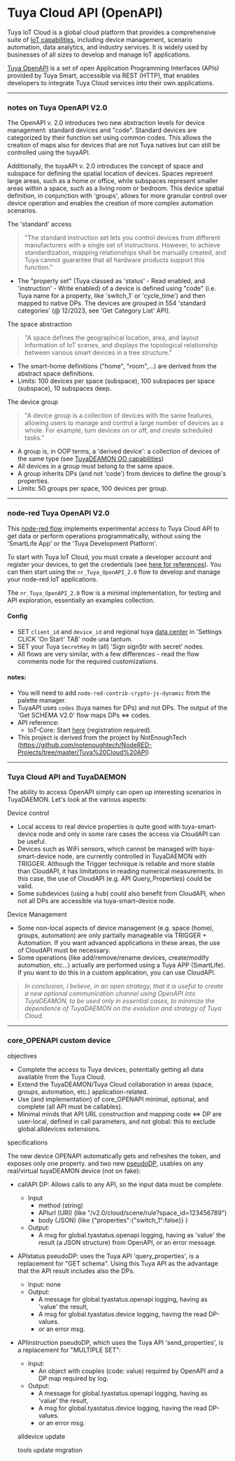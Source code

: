 # Tuya Cloud API (OpenAPI)

Tuya IoT Cloud is a global cloud platform that provides a comprehensive suite of [IoT capabilities](https://www.tuya.com/), including device management, scenario automation, data analytics, and industry services. It is widely used by businesses of all sizes to develop and manage IoT applications.

[Tuya OpenAPI](https://developer.tuya.com/en/docs/cloud) is a set of open Application Programming Interfaces (APIs) provided by Tuya Smart, accessible via REST (HTTP),  that enables developers to integrate Tuya Cloud services into their own applications. 

---
### notes on Tuya OpenAPI V2.0

The OpenAPI v. 2.0 introduces two new abstraction levels for device management: standard devices and "code". Standard devices are categorized by their function set using common codes. This allows the creation of maps also for devices that are not Tuya natives but can still be controlled using the tuyaAPI. 

Additionally, the tuyaAPI v. 2.0 introduces the concept of space and subspace for defining the spatial location of devices. Spaces represent large areas, such as a home or office, while subspaces represent smaller areas within a space, such as a living room or bedroom. This device spatial definition, in conjunction with 'groups', allows for more granular control over device operation and enables the creation of more complex automation scenarios.

The 'standard' access
> "The standard instruction set lets you control devices from different manufacturers with a single set of instructions. However, to achieve standardization, mapping relationships shall be manually created, and Tuya cannot guarantee that all hardware products support this function."

- The "property set" (Tuya classed as 'status' - Read enabled, and 'instruction' - Write enabled) of a device is defined using "code" (i.e. Tuya name for a property, like 'switch_1' or 'cycle_time') and then mapped to native DPs. The devices are grouped in 554 'standard categories' (@ 12/2023, see 'Get Category List' API).

The space abstraction
> "A space defines the geographical location, area, and layout information of IoT scenes, and displays the topological relationship between various smart devices in a tree structure."

- The smart-home definitions ("home", "room",...) are derived from the abstract space definitions.
- Limits: 100 devices per space (subspace), 100 subspaces per space (subspace), 10 subspaces deep. 

The device group
> "A device group is a collection of devices with the same features, allowing users to manage and control a large number of devices as a whole. For example, turn devices on or off, and create scheduled tasks."

- A group is, in OOP terms, a 'derived device': a collection of devices of the same type (see    [TuyaDEAMON OO capabilities](https://github.com/msillano/tuyaDAEMON/wiki/20.-ver.-2.0--milestones#oo-devices))
- All devices in a group must belong to the same space.
- A group inherits DPs (and not 'code') from devices to define the group's properties. 
- Limits: 50  groups per space, 100 devices per group.
  
---
### node-red Tuya OpenAPI V2.0

This [node-red flow](https://github.com/msillano/tuyaDAEMON/blob/main/Tuya_cloud_API/nr-OpenAPI20.json.zip) implements experimental access to Tuya Cloud API to get data or perform operations programmatically, without using  the 'SmartLife App' or the 'Tuya Development Platform'.

To start with Tuya IoT Cloud, you must create a developer account and register your devices, to get the credentials (see [here for references](https://github.com/msillano/tuyaDAEMON/wiki/50.-Howto:-add-a-new-device-to-tuyaDAEMON#1-preconditions)). You can then start using the `nr_Tuya_OpenAPI_2.0` flow to develop and manage your node-red IoT applications.

The `nr_Tuya_OpenAPI_2.0` flow is a minimal implementation, for testing and API exploration, essentially an examples collection.

#### Config

- SET `client_id` and `device_id` and regional tuya [data center](https://github.com/tuya/tuya-home-assistant/blob/main/docs/regions_dataCenters.md) in  'Settings CLICK 'On Start' TAB' node una tantum. 
- SET your Tuya `SecretKey` in (all) 'Sign signStr with secret' nodes.
- All flows are very similar, with a few differences - read the flow comments node for the required customizations.

#### notes:
 - You will need to add `node-red-contrib-crypto-js-dynamic` from the palette manager.
 - TuyaAPI uses `codes` (tuya names for DPs) and not DPs. The output of the 'Get SCHEMA V2.0' flow maps DPs <=> codes.
 - API reference:
     - IoT-Core: Start [here](https://developer.tuya.com/en/docs/cloud) (registration required). 
 - This project is derived from the project by NotEnoughTech (https://github.com/notenoughtech/NodeRED-Projects/tree/master/Tuya%20Cloud%20API)

---
### Tuya Cloud API and TuyaDAEMON

The ability to access OpenAPI simply can open up interesting scenarios in TuyaDAEMON. Let's look at the various aspects:

Device control
- Local access to real device properties is quite good with tuya-smart-device node and only in some rare cases the access via CloudAPI can be useful.
- Devices such as WiFi sensors, which cannot be managed with tuya-smart-device node, are currently controlled in TuyaDAEMON with TRIGGER. Although the Trigger technique is reliable and more stable than CloudAPI, it has limitations in reading numerical measurements. In this case, the use of CloudAPI (e.g. API Query_Properties) could be valid.
- Some subdevices (using a hub) could also benefit from CloudAPI, when not all DPs are accessible via tuya-smart-device node.
  
Device Management
- Some non-local aspects of device management (e.g. space (home), groups, automation) are only partially manageable via TRIGGER + Automation. If you want advanced applications in these areas, the use of CloudAPI must be necessary.
- Some operations (like add/remove/rename devices, create/modify automation, etc...) actually are performed using a Tuya APP (SmartLife). If you want to do this in a custom application, you can use CloudAPI.

> _In conclusion, I believe, in an open strategy, that it is useful to create a new optional communication channel using OpenAPI into TuyaDEAMON, to be used only in essential cases, to minimize the dependence of TuyaDAEMON on the evolution and strategy of Tuya Cloud._

---
### core_OPENAPI custom device
objectives
- Complete the access to Tuya devices, potentially getting all data available from the Tuya Cloud. 
- Extend the TuyaDEAMON/Tuya Cloud collaboration in areas (space, groups, automation, etc.) application-related.
- Use (and implementation) of core_OPENAPI minimal, optional, and complete (all API must be callables).
- Minimal minds that API URL construction and  mapping code <=> DP are user-local, defined in call parameters, and not global: this to exclude global.alldevices extensions. 
  
specifications

   The new device OPENAPI automatically gets and refreshes the token, and exposes only one property. and two new [pseudoDP](https://github.com/msillano/tuyaDAEMON/wiki/20.-ver.-2.0--milestones#pseudodp),  usables on any real/virtual tuyaDEAMON device (not on fake):

- callAPI DP:   Allows calls to any API, so the input data must be complete.
     - Input
         - method (string)
         - APIurl (URI) (like "/v2.0/cloud/scene/rule?space_id=123456789")
         - body (JSON)  (like {"properties":{"switch_1":false}} )
     - Output:
         - A msg for global.tyastatus.openapi logging, having as 'value' the result (a JSON structure) from OpenAPI, or an error message.
   

- APIstatus pseudoDP: uses the Tuya API 'query_properties', is a replacement for "GET schema". Using this Tuya API as the advantage that the API result includes also the DPs.
     - Input: none
     - Output:
         - A message for global.tyastatus.openapi logging, having as 'value' the result,
         - A msg for global.tyastatus.device logging, having the read DP-values.
         - or an error msg.

- APIinstruction pseudoDP,  which uses the Tuya API 'send_properties', is a replacement for "MULTIPLE SET":
     - Input:
        - An object with couples (code: value) required by OpenAPI and a DP map required by log.
     - Output:
        - A message for global.tyastatus.openapi logging, having as 'value' the result,
        - A msg for global.tyastatus.device logging, having the read DP-values.
        - or an error msg.

   alldevice update
   
   tools update
   migration


